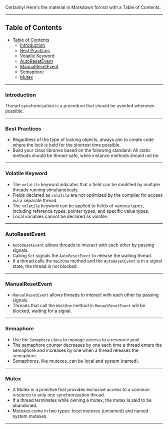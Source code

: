 Certainly! Here's the material in Markdown format with a Table of Contents:

---

## Table of Contents
- [Table of Contents](#table-of-contents)
  - [Introduction](#introduction)
  - [Best Practices](#best-practices)
  - [Volatile Keyword](#volatile-keyword)
  - [AutoResetEvent](#autoresetevent)
  - [ManualResetEvent](#manualresetevent)
  - [Semaphore](#semaphore)
  - [Mutex](#mutex)

---

### Introduction
Thread synchronization is a procedure that should be avoided whenever possible.

---

### Best Practices
- Regardless of the type of locking objects, always aim to create code where the lock is held for the shortest time possible.
- Build your class libraries based on the following standard: All static methods should be thread-safe, while instance methods should not be.

---

### Volatile Keyword
- The `volatile` keyword indicates that a field can be modified by multiple threads running simultaneously.
- Fields declared as `volatile` are not optimized by the compiler for access via a separate thread.
- The `volatile` keyword can be applied to fields of various types, including reference types, pointer types, and specific value types.
- Local variables cannot be declared as volatile.

---

### AutoResetEvent
- `AutoResetEvent` allows threads to interact with each other by passing signals.
- Calling `Set` signals the `AutoResetEvent` to release the waiting thread.
- If a thread calls the `WaitOne` method and the `AutoResetEvent` is in a signal state, the thread is not blocked.

---

### ManualResetEvent
- `ManualResetEvent` allows threads to interact with each other by passing signals.
- Threads that call the `WaitOne` method in `ManualResetEvent` will be blocked, waiting for a signal.

---

### Semaphore
- Use the `Semaphore` class to manage access to a resource pool.
- The semaphore counter decreases by one each time a thread enters the semaphore and increases by one when a thread releases the semaphore.
- Semaphores, like mutexes, can be local and system (named).

---

### Mutex
- A Mutex is a primitive that provides exclusive access to a common resource to only one synchronization thread.
- If a thread terminates while owning a mutex, the mutex is said to be abandoned.
- Mutexes come in two types: local mutexes (unnamed) and named system mutexes.

---